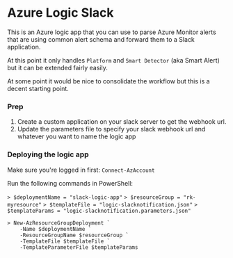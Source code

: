 # Azure Logic Slack

This is an Azure logic app that you can use to parse Azure Monitor alerts that are using common alert schema and forward them to a Slack application. 

At this point it only handles `Platform` and `Smart Detector` (aka Smart Alert) but it can be extended fairly easily. 

At some point it would be nice to consolidate the workflow but this is a decent starting point. 


### Prep

1. Create a custom application on your slack server to get the webhook url.  
2. Update the parameters file to specify your slack webhook url and whatever you want to name the logic app



### Deploying the logic app

Make sure you're logged in first: 
`Connect-AzAccount`

Run the following commands in PowerShell:

`> $deploymentName = "slack-logic-app"`
`> $resourceGroup = "rk-myresource"`
`> $templateFile = "logic-slacknotification.json"`
`> $templateParams = "logic-slacknotification.parameters.json"`

```
> New-AzResourceGroupDeployment `
	-Name $deploymentName `
	-ResourceGroupName $resourceGroup `
  	-TemplateFile $templateFile `
  	-TemplateParameterFile $templateParams
```  	